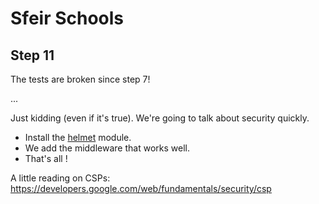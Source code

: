 # Sfeir Schools

## Step 11

The tests are broken since step 7!

...

Just kidding (even if it's true). We're going to talk about security quickly.

- Install the [helmet](https://www.npmjs.com/package/helmet) module.
- We add the middleware that works well.
- That's all !

A little reading on CSPs:
https://developers.google.com/web/fundamentals/security/csp
